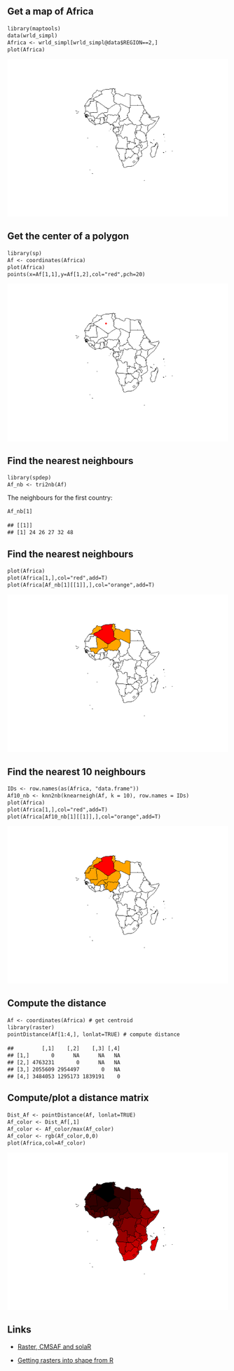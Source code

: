 Get a map of Africa
-------------------

    library(maptools)
    data(wrld_simpl)
    Africa <- wrld_simpl[wrld_simpl@data$REGION==2,]
    plot(Africa)

![](K_spdep_files/figure-markdown_strict/unnamed-chunk-1-1.png)

Get the center of a polygon
---------------------------

    library(sp)
    Af <- coordinates(Africa)
    plot(Africa)
    points(x=Af[1,1],y=Af[1,2],col="red",pch=20)

![](K_spdep_files/figure-markdown_strict/unnamed-chunk-2-1.png)

Find the nearest neighbours
---------------------------

    library(spdep)
    Af_nb <- tri2nb(Af)

The neighbours for the first country:

    Af_nb[1]

    ## [[1]]
    ## [1] 24 26 27 32 48

Find the nearest neighbours
---------------------------

    plot(Africa)
    plot(Africa[1,],col="red",add=T)
    plot(Africa[Af_nb[1][[1]],],col="orange",add=T)

![](K_spdep_files/figure-markdown_strict/unnamed-chunk-5-1.png)

Find the nearest 10 neighbours
------------------------------

    IDs <- row.names(as(Africa, "data.frame"))
    Af10_nb <- knn2nb(knearneigh(Af, k = 10), row.names = IDs)
    plot(Africa)
    plot(Africa[1,],col="red",add=T)
    plot(Africa[Af10_nb[1][[1]],],col="orange",add=T)

![](K_spdep_files/figure-markdown_strict/unnamed-chunk-6-1.png)

Compute the distance
--------------------

    Af <- coordinates(Africa) # get centroid
    library(raster)
    pointDistance(Af[1:4,], lonlat=TRUE) # compute distance

    ##         [,1]    [,2]    [,3] [,4]
    ## [1,]       0      NA      NA   NA
    ## [2,] 4763231       0      NA   NA
    ## [3,] 2055609 2954497       0   NA
    ## [4,] 3484053 1295173 1839191    0

Compute/plot a distance matrix
------------------------------

    Dist_Af <- pointDistance(Af, lonlat=TRUE)
    Af_color <- Dist_Af[,1]
    Af_color <- Af_color/max(Af_color)
    Af_color <- rgb(Af_color,0,0)
    plot(Africa,col=Af_color)

![](K_spdep_files/figure-markdown_strict/Africa%20Distance-1.png)

Links
-----

-   [Raster, CMSAF and
    solaR](https://procomun.wordpress.com/2011/06/17/raster-cmsaf-and-solar/)

-   [Getting rasters into shape from
    R](https://johnbaumgartner.wordpress.com/2012/07/26/getting-rasters-into-shape-from-r/)
